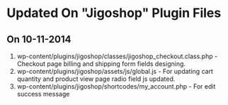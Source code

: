 Updated On "Jigoshop" Plugin Files 
=========================================

On 10-11-2014
-------------------

1. wp-content/plugins/jigoshop/classes/jigoshop_checkout.class.php - Checkout page billing and shipping form fields designing.
2. wp-content/plugins/jigoshop/assets/js/global.js - For updating cart quantity and product view page radio field js updated.
3. wp-content/plugins/jigoshop/shortcodes/my_account.php - For edit success message

